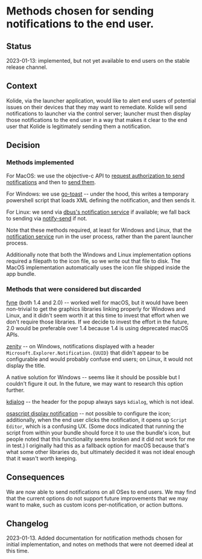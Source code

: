 # Methods chosen for sending notifications to the end user.

## Status

2023-01-13: implemented, but not yet available to end users on the stable release channel.

## Context

Kolide, via the launcher application, would like to alert end users of potential issues
on their devices that they may want to remediate. Kolide will send notifications
to launcher via the control server; launcher must then display those notifications to
the end user in a way that makes it clear to the end user that Kolide is legitimately
sending them a notification.

## Decision

### Methods implemented

For MacOS: we use the objective-c API to [request authorization to send notifications](https://developer.apple.com/documentation/usernotifications/unusernotificationcenter/1649527-requestauthorizationwithoptions?language=objc)
and then to [send them](https://developer.apple.com/documentation/usernotifications/unusernotificationcenter/1649508-addnotificationrequest).

For Windows: we use [go-toast](https://pkg.go.dev/gopkg.in/toast.v1) -- under the hood,
this writes a temporary powershell script that loads XML defining the notification, and
then sends it.

For Linux: we send via [dbus's notification service](https://specifications.freedesktop.org/notification-spec/notification-spec-latest.html)
if available; we fall back to sending via [notify-send](https://ss64.com/bash/notify-send.html)
if not.

Note that these methods required, at least for Windows and Linux, that the [notification
service](../../ee/desktop/notify) run in the user process, rather than the parent launcher
process.

Additionally note that both the Windows and Linux implementation options required a filepath
to the icon file, so we write out that file to disk. The MacOS implementation automatically
uses the icon file shipped inside the app bundle.

### Methods that were considered but discarded

[fyne](https://pkg.go.dev/fyne.io/fyne) (both 1.4 and 2.0) -- worked well for macOS, but it
would have been non-trivial to get the graphics libraries linking properly for Windows and
Linux, and it didn't seem worth it at this time to invest that effort when we don't require
those libraries. If we decide to invest the effort in the future, 2.0 would be preferable
over 1.4 because 1.4 is using deprecated macOS APIs.

[zenity](https://pkg.go.dev/github.com/ncruces/zenity) -- on Windows, notifications displayed
with a header `Microsoft.Explorer.Notification.{UUID}` that didn't appear to be configurable
and would probably confuse end users; on Linux, it would not display the title.

A native solution for Windows -- seems like it should be possible but I couldn't figure it out.
In the future, we may want to research this option further.

[kdialog](https://develop.kde.org/deploy/kdialog/#--passivepopup-dialog-box) -- the header for
the popup always says `kdialog`, which is not ideal.

[osascript display notification](https://developer.apple.com/library/archive/documentation/LanguagesUtilities/Conceptual/MacAutomationScriptingGuide/DisplayNotifications.html) --
not possible to configure the icon; additionally, when the end user clicks the notification,
it opens up `Script Editor`, which is a confusing UX. (Some docs indicated that running the
script from within your bundle should force it to use the bundle's icon, but people noted
that this functionality seems broken and it did not work for me in test.) I originally had
this as a fallback option for macOS because that's what some other libraries do, but
ultimately decided it was not ideal enough that it wasn't worth keeping.

## Consequences

We are now able to send notifications on all OSes to end users. We may find that the current
options do not support future improvements that we may want to make, such as custom icons
per-notification, or action buttons.

## Changelog

2023-01-13. Added documentation for notification methods chosen for initial implementation,
and notes on methods that were not deemed ideal at this time.
